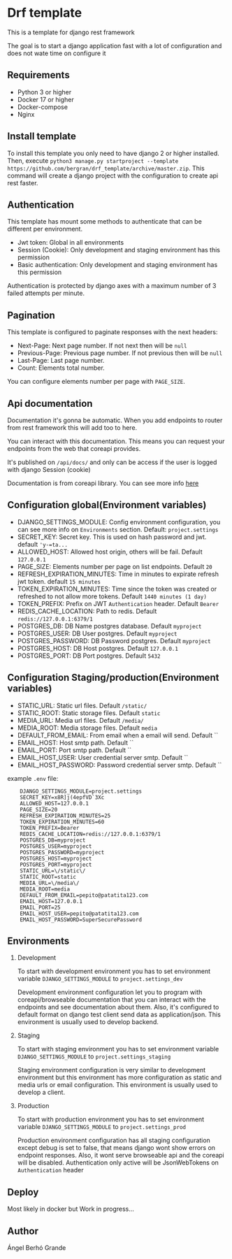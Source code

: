 # Drf template

This is a template for django rest framework

The goal is to start a django application fast
with a lot of configuration and does not wate time
on configure it

## Requirements

* Python 3 or higher
* Docker 17 or higher
* Docker-compose
* Nginx

## Install template

To install this template you only need to have
django 2 or higher installed. Then,
execute
`python3 manage.py startproject --template https://github.com/bergran/drf_template/archive/master.zip`.
This command will create a django project with the configuration
to create api rest faster.

## Authentication

This template has mount some methods to authenticate that can be
different per environment.

* Jwt token: Global in all environments
* Session (Cookie): Only development and staging environment has this permission
* Basic authentication: Only development and staging environment has this permission

Authentication is protected by django axes with a maximum number of 3 failed attempts per minute.

## Pagination

This template is configured to paginate responses
with the next headers:
* Next-Page: Next page number. If not next then will be `null`
* Previous-Page: Previous page number. If not previous then will be `null`
* Last-Page: Last page number. 
* Count: Elements total number.

You can configure elements number per page with `PAGE_SIZE`.

## Api documentation

Documentation it's gonna be automatic. When you add endpoints to
router from rest framework this will add too to here.

You can interact with this documentation. This means you can
request your endpoints from the web that coreapi provides.

It's published on `/api/docs/` and only can be access if the user is logged with
django Session (cookie)

Documentation is from coreapi library. You can see more info
[here](http://www.django-rest-framework.org/topics/documenting-your-api/)

## Configuration global(Environment variables)

* DJANGO_SETTINGS_MODULE: Config environment configuration, you can see more
info on `Environments` section. Default: `project.settings`
* SECRET_KEY: Secret key. This is used on hash password and jwt.
default `'y-=ta...`
* ALLOWED_HOST: Allowed host origin, others will be fail. Default `127.0.0.1`
* PAGE_SIZE: Elements number per page on list endpoints. Default `20`
* REFRESH_EXPIRATION_MINUTES: Time in minutes to expirate refresh jwt token.
default `15 minutes`
* TOKEN_EXPIRATION_MINUTES: Time since the token was created or refreshed to not allow more tokens.
Default `1440 minutes (1 day)`
* TOKEN_PREFIX: Prefix on JWT `Authentication` header. Default `Bearer`
* REDIS_CACHE_LOCATION: Path to redis. Default `redis://127.0.0.1:6379/1`
* POSTGRES_DB: DB Name postgres database. Default `myproject`
* POSTGRES_USER: DB User postgres. Default `myproject`
* POSTGRES_PASSWORD: DB Password postgres. Default `myproject`
* POSTGRES_HOST: DB Host postgres. Default `127.0.0.1`
* POSTGRES_PORT: DB Port postgres. Default `5432`

## Configuration Staging/production(Environment variables)

* STATIC_URL: Static url files. Default `/static/`
* STATIC_ROOT: Static storage files. Default `static`
* MEDIA_URL: Media url files. Default `/media/`
* MEDIA_ROOT: Media storage files. Default `media`
* DEFAULT_FROM_EMAIL: From email when a email will send. Default ``
* EMAIL_HOST: Host smtp path. Default ``
* EMAIL_PORT: Port smtp path. Default ``
* EMAIL_HOST_USER: User credential server smtp. Default ``
* EMAIL_HOST_PASSWORD: Password credential server smtp. Default ``

example `.env` file:
```
    DJANGO_SETTINGS_MODULE=project.settings
    SECRET_KEY=x8R]j(4epfVD`3Xc
    ALLOWED_HOST=127.0.0.1
    PAGE_SIZE=20
    REFRESH_EXPIRATION_MINUTES=25
    TOKEN_EXPIRATION_MINUTES=60
    TOKEN_PREFIX=Bearer
    REDIS_CACHE_LOCATION=redis://127.0.0.1:6379/1
    POSTGRES_DB=myproject
    POSTGRES_USER=myproject
    POSTGRES_PASSWORD=myproject
    POSTGRES_HOST=myproject
    POSTGRES_PORT=myproject
    STATIC_URL=\/static\/
    STATIC_ROOT=static
    MEDIA_URL=\/media\/
    MEDIA_ROOT=media
    DEFAULT_FROM_EMAIL=pepito@patatita123.com
    EMAIL_HOST=127.0.0.1
    EMAIL_PORT=25
    EMAIL_HOST_USER=pepito@patatita123.com
    EMAIL_HOST_PASSWORD=SuperSecurePassword
```

## Environments

1. Development
    
    To start with development environment you has to
    set environment variable `DJANGO_SETTINGS_MODULE` to
    `project.settings_dev`
    
    Development environment configuration let you
    to program with coreapi/browseable documentation
    that you can interact with
    the endpoints and see documentation about them.
    Also, it's configured to default format on django test
    client send data as application/json.
    This environment is usually used to develop backend.

2. Staging

    To start with staging environment you has to
    set environment variable `DJANGO_SETTINGS_MODULE` to
    `project.settings_staging`
    
    Staging environment configuration is very similar to development environment
    but this environment has more configuration as static and media urls or
    email configuration. This environment is usually used to develop a client.

3. Production

    To start with production environment you has to
    set environment variable `DJANGO_SETTINGS_MODULE` to
    `project.settings_prod`
    
    Production environment configuration has all staging configuration except
    debug is set to false, that means django wont show errors on endpoint responses.
    Also, it wont serve browseable api and the coreapi will be disabled.
    Authentication only active will be JsonWebTokens on `Authentication` header

## Deploy

Most likely in docker but Work in progress...

## Author

Ángel Berhó Grande